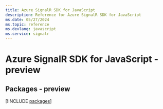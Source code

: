```yaml
---
title: Azure SignalR SDK for JavaScript
description: Reference for Azure SignalR SDK for JavaScript
ms.date: 05/27/2024
ms.topic: reference
ms.devlang: javascript
ms.service: signalr
---
```

# Azure SignalR SDK for JavaScript - preview
## Packages - preview
[!INCLUDE [packages](signalr-index.md)]